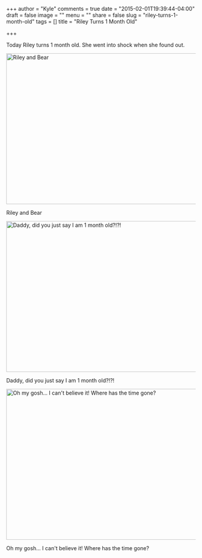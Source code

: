 +++
author = "Kyle"
comments = true
date = "2015-02-01T19:39:44-04:00"
draft = false
image = ""
menu = ""
share = false
slug = "riley-turns-1-month-old"
tags = []
title = "Riley Turns 1 Month Old"

+++

Today Riley turns 1 month old. She went into shock when she found out.
<!--more-->
<a href="http://kylethornton.smugmug.com/Family/Riley-Marie/20150201-to-20150228/i-RZFPjZM/A" target="_blank"><img src="http://kylethornton.smugmug.com/Family/Riley-Marie/20150201-to-20150228/i-RZFPjZM/0/M/IMG_6531-M.jpg" alt="Riley and Bear" width="600" height="400" />
</a>
<p class="caption">Riley and Bear</p>

<a href="http://kylethornton.smugmug.com/Family/Riley-Marie/20150201-to-20150228/i-Wj6p8SZ/A" target="_blank">
	<img src="http://kylethornton.smugmug.com/Family/Riley-Marie/20150201-to-20150228/i-Wj6p8SZ/0/M/IMG_6511-M.jpg" alt="Daddy, did you just say I am 1 month old?!?!" width="600" height="400" />
</a>
<p class="caption">Daddy, did you just say I am 1 month old?!?!</p>

<a href="http://kylethornton.smugmug.com/Family/Riley-Marie/20150201-to-20150228/i-PS7MKjx/A" target="_blank">
	<img src="http://kylethornton.smugmug.com/Family/Riley-Marie/20150201-to-20150228/i-PS7MKjx/0/M/IMG_6510-M.jpg" alt="Oh my gosh... I can't believe it! Where has the time gone?" width="600" height="400" />
</a>
<p class="caption">Oh my gosh... I can't believe it! Where has the time gone?</p>
